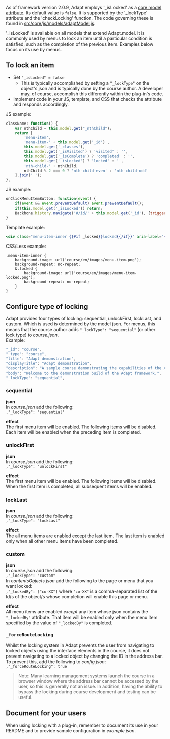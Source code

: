 As of framework version 2.0.9, Adapt employs '_isLocked' as a [core model attribute](https://github.com/adaptlearning/adapt_framework/wiki/Core-model-attributes). Its default value is `false`. It is supported by the '_lockType' attribute and the 'checkLocking' function. The code governing these is found in [src/core/js/models/adaptModel.js](https://github.com/adaptlearning/adapt_framework/blob/master/src/core/js/models/adaptModel.js).  

'_isLocked' is available on all models that extend Adapt.model. It is commonly used by menus to lock an item until a particular condition is satisfied, such as the completion of the previous item. Examples below focus on its use by menus.

## To lock an item
- Set `"_isLocked" = false`  
    - This is typically accomplished by setting a `"_lockType"` on the object's json and is typically done by the course author. A developer may, of course, accomplish this differently within the plug-in's code.
- Implement code in your JS, template, and CSS that checks the attribute and responds accordingly.  

JS example:  
```javascript  
className: function() {
    var nthChild = this.model.get("_nthChild");
    return [
        'menu-item',
        'menu-item-' + this.model.get('_id') ,
        this.model.get('_classes'),
        this.model.get('_isVisited') ? 'visited' : '',
        this.model.get('_isComplete') ? 'completed' : '',
        this.model.get('_isLocked') ? 'locked' : '',
        'nth-child-' + nthChild,
        nthChild % 2 === 0 ? 'nth-child-even' : 'nth-child-odd'
    ].join(' ');
},
```  
JS example:  
```javascript  
onClickMenuItemButton: function(event) {
    if(event && event.preventDefault) event.preventDefault();
    if(this.model.get('_isLocked')) return;
    Backbone.history.navigate('#/id/' + this.model.get('_id'), {trigger: true});
}
```  
Template example:  
```handlebars    
<div class="menu-item-inner {{#if _locked}}locked{{/if}}" aria-label="{{_globals._menu._mymenu.menuItem}}" {{#if _globals._menu._mymenu.menuItem}}tabindex="0"{{/if}}>

```  
CSS/Less example:  
```less  
.menu-item-inner {
    background-image: url('course/en/images/menu-item.png');
    background-repeat: no-repeat;
    &.locked {
        background-image: url('course/en/images/menu-item-locked.png');
        background-repeat: no-repeat;
    }
}
```  

## Configure type of locking  

Adapt provides four types of locking: sequential, unlockFirst, lockLast, and custom. Which is used is determined by the model json. For menus, this means that the course author adds `"_lockType": "sequential"` (or other lock type) to *course.json*.  
Example:  
```javascript  
"_id": "course",
"_type": "course",
"title": "Adapt demonstration",
"displayTitle": "Adapt demonstration",
"description": "A sample course demonstrating the capabilities of the Adapt",
"body": "Welcome to the demonstration build of the Adapt framework.",
"_lockType": "sequential", 
```

### sequential
**json**  
In *course.json* add the following:  
`,"_lockType": "sequential"`

**effect**  
The first menu item will be enabled. The following items will be disabled. Each item will be enabled when the preceding item is completed.

### unlockFirst
**json**  
In *course.json* add the following:  
`,"_lockType": "unlockFirst"`

**effect**  
The first menu item will be enabled. The following items will be disabled. When the first item is completed, all subsequent items will be enabled.

### lockLast
**json**  
In *course.json* add the following:  
`,"_lockType": "lockLast"`

**effect**  
The all menu items are enabled except the last item. The last item is enabled only when all other menu items have been completed.   

### custom
**json**  
In *course.json* add the following:  
`,"_lockType": "custom"`  
In *contentsObjects.json* add the following to the page or menu that you want locked:  
`,"_lockedBy": ["co-XX"]`
where `"co-XX"` is a comma-separated list of the Id/s of the object/s whose completion will enable this page or menu.

**effect**  
All menu items are enabled *except* any item whose json contains the `"_lockedBy"` attribute. That item will be enabled only when the menu item specified by the value of `"_lockedBy"` is completed. 

### `_forceRouteLocking`
Whilst the locking system in Adapt prevents the user from navigating to locked objects using the interface elements in the course, it does not prevent navigating to a locked object by changing the ID in the address bar. To prevent this, add the following to *config.json*:  
`,"_forceRouteLocking": true`

>Note: Many learning management systems launch the course in a browser window where the address bar cannot be accessed by the user, so this is generally not an issue. In addition, having the ability to bypass the locking during course development and testing can be useful.  

## Document for your users  
When using locking with a plug-in, remember to document its use in your README and to provide sample configuration in *example.json*.  